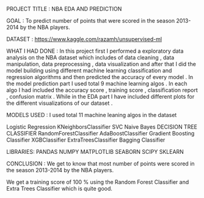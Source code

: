PROJECT TITLE : NBA EDA AND PREDICTION


GOAL : To predict number of points that were scored in the season 2013-2014 by the NBA players.

DATASET : https://www.kaggle.com/razamh/unsupervised-ml

WHAT I HAD DONE : In this project first I performed a exploratory data analysis on the NBA dataset which includes of data cleaning , data manipulation, data preprocessing , data visualization and after that I did the model building using different machine learning classification and regression algorithms and then predicted the accuracy of every model . In the model prediction part I used total 9 machine learning algos . In each algo I had included the accuracy score , training score , classification report , confusion matrix . While in the EDA part I have included different plots for the different visualizations of our dataset .

MODELS USED : I used total 11 machine leaning algos in the dataset

Logistic Regression
KNeighborsClassifier
SVC
Naive Bayes
DECISION TREE CLASSIFIER
RandomForestClassifier
AdaBoostClassifier
Gradient Boosting Classifier
XGBClassifier
ExtraTreesClassifier
Bagging Classifier

LIBRARIES:
PANDAS
NUMPY
MATPLOTLIB
SEABORN
SCIPY
SKLEARN

CONCLUSION : We get to know that most number of points were scored in the season 2013-2014 by the NBA players.

We get a training score of 100 % using the Random Forest Classifier and Extra Trees Classifier which is quite good.















